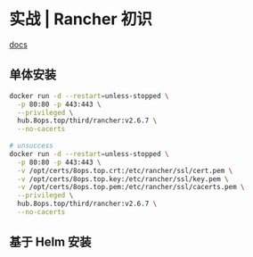 # 实战 | Rancher 初识

[docs](https://docs.rancher.cn)



## 单体安装

```bash
docker run -d --restart=unless-stopped \
  -p 80:80 -p 443:443 \
  --privileged \
  hub.8ops.top/third/rancher:v2.6.7 \
  --no-cacerts
  
# unsuccess  
docker run -d --restart=unless-stopped \
  -p 80:80 -p 443:443 \
  -v /opt/certs/8ops.top.crt:/etc/rancher/ssl/cert.pem \
  -v /opt/certs/8ops.top.key:/etc/rancher/ssl/key.pem \
  -v /opt/certs/8ops.top.pem:/etc/rancher/ssl/cacerts.pem \
  --privileged \
  hub.8ops.top/third/rancher:v2.6.7 \
  --no-cacerts
```



## 基于 Helm 安装



